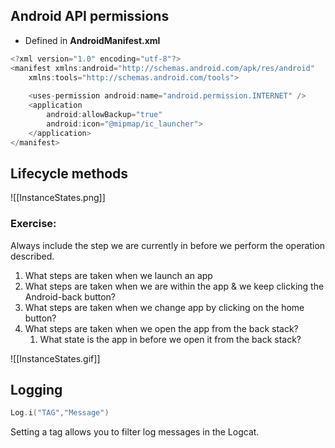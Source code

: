 ## Android API permissions
- Defined in **AndroidManifest.xml**
```kotlin
<?xml version="1.0" encoding="utf-8"?>  
<manifest xmlns:android="http://schemas.android.com/apk/res/android"  
    xmlns:tools="http://schemas.android.com/tools">  
  
    <uses-permission android:name="android.permission.INTERNET" />  
    <application 
		android:allowBackup="true"
		android:icon="@mipmap/ic_launcher">
	</application>
</manifest>
```
## Lifecycle methods
![[InstanceStates.png]]
### Exercise:
Always include the step we are currently in before we perform the operation described.

1. What steps are taken when we launch an app
2. What steps are taken when we are within the app & we keep clicking the Android-back button?
3. What steps are taken when we change app by clicking on the home button?
4. What steps are taken when we open the app from the back stack?
	1. What state is the app in before we open it from the back stack?

![[InstanceStates.gif]]
## Logging

```kotlin
Log.i("TAG","Message")
```

Setting a tag allows you to filter log messages in the Logcat.
